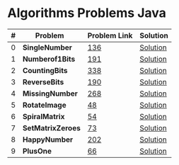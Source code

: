 # Algorithms Problems Java

| #   | Problem                     | Problem Link                                           | Solution                                                                              |
| --- | --------------------------- | ------------------------------------------------------ | ------------------------------------------------------------------------------------- |
| 0   | <b>SingleNumber</b> <br>    | [136](https://leetcode.com/problems/single-number/)    | [Solution](https://github.com/kj-grogu/COEN-279-DAA/blob/main/src/SingleNumber.py)    |
| 1   | <b>Numberof1Bits</b> <br>   | [191](https://leetcode.com/problems/number-of-1-bits/) | [Solution](https://github.com/kj-grogu/COEN-279-DAA/blob/main/src/Numberof1Bits.py)   |
| 2   | <b>CountingBits</b> <br>    | [338](https://leetcode.com/problems/number-of-1-bits/) | [Solution](https://github.com/kj-grogu/COEN-279-DAA/blob/main/src/CountingBits.py)    |
| 3   | <b>ReverseBits</b> <br>     | [190](https://leetcode.com/problems/reverse-bits/)     | [Solution](https://github.com/kj-grogu/COEN-279-DAA/blob/main/src/ReverseBits.py)     |
| 4   | <b>MissingNumber</b> <br>   | [268](https://leetcode.com/problems/missing-number/)   | [Solution](https://github.com/kj-grogu/COEN-279-DAA/blob/main/src/MissingNumber.py)   |
| 5   | <b>RotateImage</b> <br>     | [48](https://leetcode.com/problems/rotate-image/)      | [Solution](https://github.com/kj-grogu/COEN-279-DAA/blob/main/src/RotateImage.py)     |
| 6   | <b>SpiralMatrix</b> <br>    | [54](https://leetcode.com/problems/spiral-matrix/)     | [Solution](https://github.com/kj-grogu/COEN-279-DAA/blob/main/src/SpiralMatrix.py)    |
| 7   | <b>SetMatrixZeroes</b> <br> | [73](https://leetcode.com/problems/set-matrix-zeroes/) | [Solution](https://github.com/kj-grogu/COEN-279-DAA/blob/main/src/SetMatrixZeroes.py) |
| 8   | <b>HappyNumber</b> <br>     | [202](https://leetcode.com/problems/happy-number/)     | [Solution](https://github.com/kj-grogu/COEN-279-DAA/blob/main/src/HappyNumber.py)     |
| 9   | <b>PlusOne</b> <br>         | [66](https://leetcode.com/problems/plus-one/)          | [Solution](https://github.com/kj-grogu/COEN-279-DAA/blob/main/src/PlusOne.py)         |
